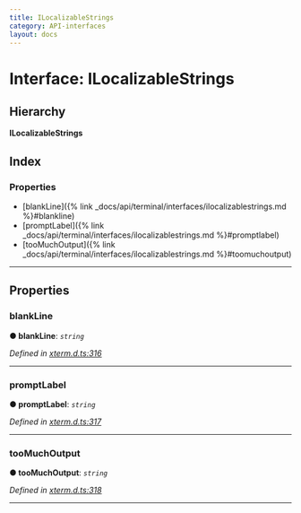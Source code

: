 ```yaml
---
title: ILocalizableStrings
category: API-interfaces
layout: docs
---
```



# Interface: ILocalizableStrings

## Hierarchy

**ILocalizableStrings**

## Index

### Properties

* [blankLine]({% link _docs/api/terminal/interfaces/ilocalizablestrings.md %}#blankline)
* [promptLabel]({% link _docs/api/terminal/interfaces/ilocalizablestrings.md %}#promptlabel)
* [tooMuchOutput]({% link _docs/api/terminal/interfaces/ilocalizablestrings.md %}#toomuchoutput)

---

## Properties

<a id="blankline"></a>

###  blankLine

**● blankLine**: *`string`*

*Defined in [xterm.d.ts:316](https://github.com/xtermjs/xterm.js/blob/3.9.0/typings/xterm.d.ts#L316)*

___
<a id="promptlabel"></a>

###  promptLabel

**● promptLabel**: *`string`*

*Defined in [xterm.d.ts:317](https://github.com/xtermjs/xterm.js/blob/3.9.0/typings/xterm.d.ts#L317)*

___
<a id="toomuchoutput"></a>

###  tooMuchOutput

**● tooMuchOutput**: *`string`*

*Defined in [xterm.d.ts:318](https://github.com/xtermjs/xterm.js/blob/3.9.0/typings/xterm.d.ts#L318)*

___

